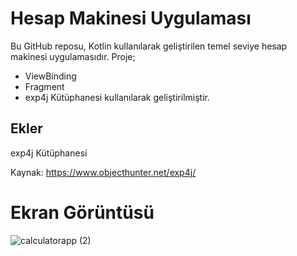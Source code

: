
# Hesap Makinesi Uygulaması 

Bu GitHub reposu, Kotlin kullanılarak geliştirilen temel seviye hesap makinesi uygulamasıdır. Proje;
- ViewBinding
- Fragment
- exp4j Kütüphanesi
kullanılarak geliştirilmiştir.


## Ekler

exp4j Kütüphanesi

Kaynak: https://www.objecthunter.net/exp4j/



  
# Ekran Görüntüsü


![calculatorapp (2)](https://github.com/batuhankocagoz/CalculatorApp/assets/149085191/b8d70610-1310-443f-88c3-8315af11ac0b)
